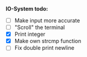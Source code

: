 **IO-System todo:**
- [ ] Make input more accurate
- [ ] "Scroll" the terminal
- [x] Print integer
- [x] Make own strcmp function
- [ ] Fix double print newline